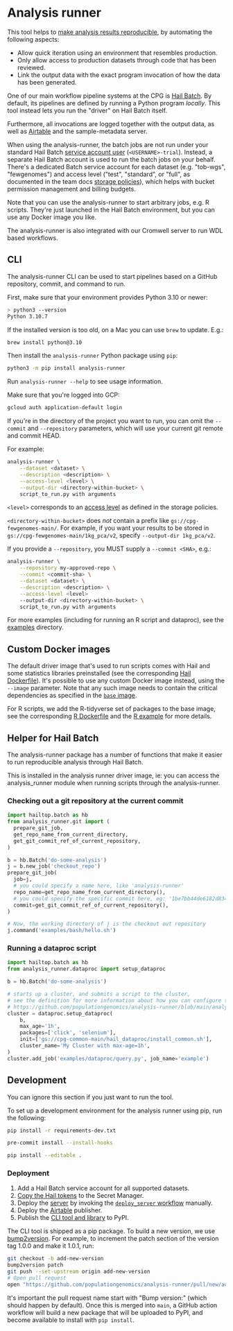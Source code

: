 # Analysis runner

This tool helps to [make analysis results reproducible](https://github.com/populationgenomics/team-docs/blob/main/reproducible_analyses.md),
by automating the following aspects:

- Allow quick iteration using an environment that resembles production.
- Only allow access to production datasets through code that has been reviewed.
- Link the output data with the exact program invocation of how the data has
  been generated.

One of our main workflow pipeline systems at the CPG is
[Hail Batch](https://hail.is/docs/batch/getting_started.html). By default, its
pipelines are defined by running a Python program
_locally_. This tool instead lets you run the "driver" on Hail Batch itself.

Furthermore, all invocations are logged together with the output data, as well as [Airtable](https://airtable.com/tblx9NarwtJwGqTPA/viwIomAHV49Stq5zr) and the sample-metadata server.

When using the analysis-runner, the batch jobs are not run under your standard
Hail Batch [service account user](https://hail.is/docs/batch/service.html#sign-up)
(`<USERNAME>-trial`). Instead, a separate Hail Batch account is
used to run the batch jobs on your behalf. There's a dedicated Batch service
account for each dataset (e.g. "tob-wgs", "fewgenomes") and access level
("test", "standard", or "full", as documented in the team docs
[storage policies](https://github.com/populationgenomics/team-docs/tree/main/storage_policies#analysis-runner)),
which helps with bucket permission management and billing budgets.

Note that you can use the analysis-runner to start arbitrary jobs, e.g. R scripts. They're just launched in the Hail Batch environment, but you can use any Docker image you like.

The analysis-runner is also integrated with our Cromwell server to run WDL based workflows.

## CLI

The analysis-runner CLI can be used to start pipelines based on a GitHub repository,
commit, and command to run.

First, make sure that your environment provides Python 3.10 or newer:

```sh
> python3 --version
Python 3.10.7
```

If the installed version is too old, on a Mac you can use `brew` to update. E.g.:

```sh
brew install python@3.10
```

Then install the `analysis-runner` Python package using `pip`:

```bash
python3 -m pip install analysis-runner
```

Run `analysis-runner --help` to see usage information.

Make sure that you're logged into GCP:

```bash
gcloud auth application-default login
```

If you're in the directory of the project you want to run, you can omit the
`--commit` and `--repository` parameters, which will use your current git remote and
commit HEAD.

For example:

```bash
analysis-runner \
    --dataset <dataset> \
    --description <description> \
    --access-level <level> \
    --output-dir <directory-within-bucket> \
    script_to_run.py with arguments
```

`<level>` corresponds to an [access level](https://github.com/populationgenomics/team-docs/tree/main/storage_policies#analysis-runner) as defined in the storage policies.

`<directory-within-bucket>` does _not_ contain a prefix like `gs://cpg-fewgenomes-main/`. For example, if you want your results to be stored in `gs://cpg-fewgenomes-main/1kg_pca/v2`, specify `--output-dir 1kg_pca/v2`.

If you provide a `--repository`, you MUST supply a `--commit <SHA>`, e.g.:

```bash
analysis-runner \
    --repository my-approved-repo \
    --commit <commit-sha> \
    --dataset <dataset> \
    --description <description> \
    --access-level <level>
    --output-dir <directory-within-bucket> \
    script_to_run.py with arguments
```

For more examples (including for running an R script and dataproc), see the
[examples](examples) directory.

## Custom Docker images

The default driver image that's used to run scripts comes with Hail and some statistics libraries preinstalled (see the corresponding [Hail Dockerfile](driver/Dockerfile.hail)). It's possible to use any custom Docker image instead, using the `--image` parameter. Note that any such image needs to contain the critical dependencies as specified in the [`base` image](driver/Dockerfile.base).

For R scripts, we add the R-tidyverse set of packages to the base image, see the corresponding [R Dockerfile](driver/Dockerfile.r) and the [R example](examples/r) for more details.

## Helper for Hail Batch

The analysis-runner package has a number of functions that make it easier to run reproducible analysis through Hail Batch.

This is installed in the analysis runner driver image, ie: you can access the analysis_runner module when running scripts through the analysis-runner.

### Checking out a git repository at the current commit

```python
import hailtop.batch as hb
from analysis_runner.git import (
  prepare_git_job,
  get_repo_name_from_current_directory,
  get_git_commit_ref_of_current_repository,
)

b = hb.Batch('do-some-analysis')
j = b.new_job('checkout_repo')
prepare_git_job(
  job=j,
  # you could specify a name here, like 'analysis-runner'
  repo_name=get_repo_name_from_current_directory(),
  # you could specify the specific commit here, eg: '1be7bb44de6182d834d9bbac6036b841f459a11a'
  commit=get_git_commit_ref_of_current_repository(),
)

# Now, the working directory of j is the checkout out repository
j.command('examples/bash/hello.sh')
```

### Running a dataproc script

```python
import hailtop.batch as hb
from analysis_runner.dataproc import setup_dataproc

b = hb.Batch('do-some-analysis')

# starts up a cluster, and submits a script to the cluster,
# see the definition for more information about how you can configure the cluster
# https://github.com/populationgenomics/analysis-runner/blob/main/analysis_runner/dataproc.py#L80
cluster = dataproc.setup_dataproc(
    b,
    max_age='1h',
    packages=['click', 'selenium'],
    init=['gs://cpg-common-main/hail_dataproc/install_common.sh'],
    cluster_name='My Cluster with max-age=1h',
)
cluster.add_job('examples/dataproc/query.py', job_name='example')
```

## Development

You can ignore this section if you just want to run the tool.

To set up a development environment for the analysis runner using pip, run
the following:

```bash
pip install -r requirements-dev.txt

pre-commit install --install-hooks

pip install --editable .
```

### Deployment

1. Add a Hail Batch service account for all supported datasets.
1. [Copy the Hail tokens](tokens) to the Secret Manager.
1. Deploy the [server](server) by invoking the [`deploy_server` workflow](https://github.com/populationgenomics/analysis-runner/blob/main/.github/workflows/deploy_server.yaml) manually.
1. Deploy the [Airtable](airtable) publisher.
1. Publish the [CLI tool and library](analysis_runner) to PyPI.

The CLI tool is shipped as a pip package. To build a new version,
we use [bump2version](https://pypi.org/project/bump2version/).
For example, to increment the patch section of the version tag 1.0.0 and make
it 1.0.1, run:

```bash
git checkout -b add-new-version
bump2version patch
git push --set-upstream origin add-new-version
# Open pull request
open "https://github.com/populationgenomics/analysis-runner/pull/new/add-new-version"
```

It's important the pull request name start with "Bump version:" (which should happen
by default). Once this is merged into `main`, a GitHub action workflow will build a
new package that will be uploaded to PyPI, and become available to install with `pip install`.
